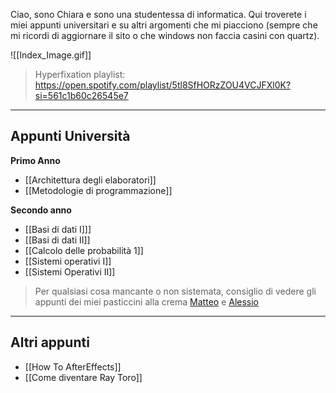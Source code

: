 Ciao, sono Chiara e sono una studentessa di informatica. Qui troverete i miei appunti universitari e su altri argomenti che mi piacciono (sempre che mi ricordi di aggiornare il sito o che windows non faccia casini con quartz).

![[Index_Image.gif]]

>Hyperfixation playlist: https://open.spotify.com/playlist/5tl8SfHORzZOU4VCJFXl0K?si=561c1b60c26545e7

---
## Appunti Università

**Primo Anno**
- [[Architettura degli elaboratori]]
- [[Metodologie di programmazione]]

**Secondo anno**
- [[Basi di dati I]]]
- [[Basi di dati II]]
- [[Calcolo delle probabilità 1]]
- [[Sistemi operativi I]]
- [[Sistemi Operativi II]]

>Per qualsiasi cosa mancante o non sistemata, consiglio di vedere gli appunti dei miei pasticcini alla crema [Matteo](https://notesinpublic.xyz/) e [Alessio](https://alem1105.github.io/Quartz/)

---
## Altri appunti

- [[How To AfterEffects]]
- [[Come diventare Ray Toro]]